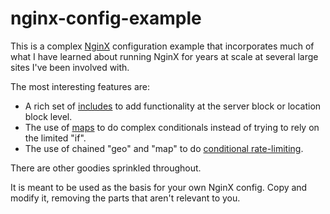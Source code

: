 # nginx-config-example

This is a complex [NginX](http://nginx.org/en/) configuration example that incorporates much of what I have learned about running NginX for years at scale at several large sites I've been involved with.

The most interesting features are:

* A rich set of [includes](https://github.com/die-net/nginx-config-example/tree/master/include) to add functionality at the server block or location block level.
* The use of [maps](https://github.com/die-net/nginx-config-example/blob/master/global.d/map.conf) to do complex conditionals instead of trying to rely on the limited "if".
* The use of chained "geo" and "map" to do [conditional rate-limiting](https://github.com/die-net/nginx-config-example/blob/master/global.d/limit.conf).

There are other goodies sprinkled throughout.

It is meant to be used as the basis for your own NginX config. Copy and modify it, removing the parts that aren't relevant to you.
